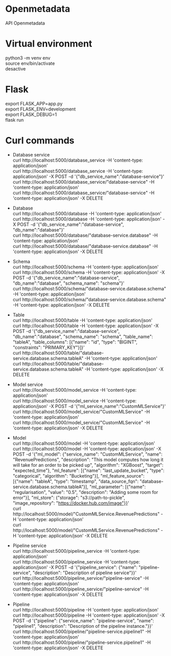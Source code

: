 # Openmetadata
API Openmetadata 

# Virtual environment 
python3 -m venv env \
source env/bin/activate \
desactive 

# Flask 
export FLASK_APP=app.py\
export FLASK_ENV=development \
export FLASK_DEBUG=1 \
flask run 

# Curl commands   
* Database service \
curl http://localhost:5000/database_service -H 'content-type: application/json' \
curl http://localhost:5000/database_service -H 'content-type: application/json' -X POST -d '{"db_service_name":"database-service"}' \
curl http://localhost:5000/database_service/"database-service" -H 'content-type: application/json' \
curl http://localhost:5000/database_service/"database-service" -H 'content-type: application/json' -X DELETE 
  
* Database \
curl http://localhost:5000/database -H 'content-type: application/json' \
curl http://localhost:5000/database -H 'content-type: application/json' -X POST -d '{"db_service_name":"database-service", "db_name":"database"}' \
curl http://localhost:5000/database/"database-service.database" -H 'content-type: application/json' \
curl http://localhost:5000/database/"database-service.database" -H 'content-type: application/json' -X DELETE 

* Schema \
curl http://localhost:5000/schema -H 'content-type: application/json' <br> 
curl http://localhost:5000/schema -H 'content-type: application/json' -X POST -d '{"db_service_name":"database-service", "db_name":"database", "schema_name": "schema"}' \
curl http://localhost:5000/schema/"database-service.database.schema" -H 'content-type: application/json' \
curl http://localhost:5000/schema/"database-service.database.schema" -H 'content-type: application/json' -X DELETE 

* Table \
curl http://localhost:5000/table -H 'content-type: application/json' \
curl http://localhost:5000/table -H 'content-type: application/json' -X POST -d '{"db_service_name":"database-service", "db_name":"database", "schema_name": "schema", "table_name": "tableA", "table_columns": [{"name": "id", "type": "BIGINT", "constraints": "PRIMARY_KEY"}]}' \
curl http://localhost:5000/table/"database-service.database.schema.tableA" -H 'content-type: application/json' \
curl http://localhost:5000/table/"database-service.database.schema.tableA" -H 'content-type: application/json' -X DELETE

* Model service \
curl http://localhost:5000/model_service -H 'content-type: application/json' \
curl http://localhost:5000/model_service -H 'content-type: application/json' -X POST -d '{"ml_service_name":"CustomMLService"}' \
curl http://localhost:5000/model_service/"CustomMLService" -H 'content-type: application/json' \
curl http://localhost:5000/model_service/"CustomMLService" -H 'content-type: application/json' -X DELETE

* Model \
curl http://localhost:5000/model -H 'content-type: application/json' \
curl http://localhost:5000/model -H 'content-type: application/json' -X POST -d '{"ml_model": {"service_name": "CustomMLService", "name": "RevenuePredictions", "description": "This model computes how long it will take for an order to be picked up", "algorithm": "XGBoost", "target": "expected_time"}, "ml_feature": [{"name": "last_update_bucket", "type": "categorical", "algorithm": "Bucketing"}], "ml_feature_source": [{"name": "tableA", "type": "timestamp", "data_source_fqn": "database-service.database.schema.tableA"}], "ml_parameter": [{"name": "regularisation", "value": "0.5", "description": "Adding some room for error"}], "ml_store": {"storage": "s3://path-to-pickle", "image_repository": "https://docker.hub.com/image"}}' \
curl http://localhost:5000/model/"CustomMLService.RevenuePredictions" -H 'content-type: application/json' \
curl http://localhost:5000/model/"CustomMLService.RevenuePredictions" -H 'content-type: application/json' -X DELETE

* Pipeline service <br> 
curl http://localhost:5000/pipeline_service -H 'content-type: application/json' \
curl http://localhost:5000/pipeline_service -H 'content-type: application/json' -X POST -d '{"pipeline_service": {"name": "pipeline-service", "description": "Description of pipeline service"}}' \
curl http://localhost:5000/pipeline_service/"pipeline-service" -H 'content-type: application/json' \
curl http://localhost:5000/pipeline_service/"pipeline-service" -H 'content-type: application/json' -X DELETE 

* Pipeline <br>
curl http://localhost:5000/pipeline -H 'content-type: application/json' \
curl http://localhost:5000/pipeline -H 'content-type: application/json' -X POST -d '{"pipeline": {"service_name": "pipeline-service",  "name": "pipeline1", "description": "Description of the pipeline instance."}}' \
curl http://localhost:5000/pipeline/"pipeline-service.pipeline1" -H 'content-type: application/json' \
curl http://localhost:5000/pipeline/"pipeline-service.pipeline1" -H 'content-type: application/json' -X DELETE

